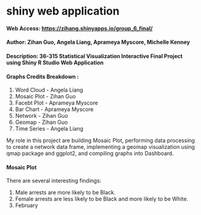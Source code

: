 # shiny web application
#### Web Access: https://zihang.shinyapps.io/group_6_final/
#### Author: Zihan Guo, Angela Liang, Aprameya Myscore, Michelle Kenney
#### Description: 36-315 Statistical Visualization Interactive Final Project using Shiny R Studio Web Application
#### Graphs Credits Breakdown :

1. Word Cloud - Angela Liang
2. Mosaic Plot - Zihan Guo 
3. Facebt Plot - Aprameya Myscore
4. Bar Chart - Aprameya Myscore
5. Network - Zihan Guo
6. Geomap -  Zihan Guo 
7. Time Series - Angela Liang

My role in this project are building Mosaic Plot, performing data processing to create a network data frame, implementing a geomap visualization using qmap package and ggplot2, and compiling graphs into Dashboard. 

#### Mosaic Plot 

There are several interesting findings: 

1. Male arrests are more likely to be Black. 
2. Female arrests are less likely to be Black and more likely to be White. 
3. February 
